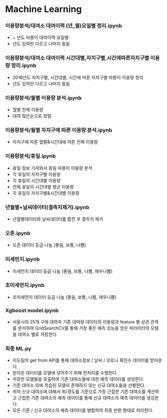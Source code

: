 # Machine Learning
### 이용량분석/대여소 대여이력 (년_월)요일별 정리.ipynb
 - ~ 년도 따릉이 대여이력 요일별
 - 년도 입력만 다르고 나머지 동일

### 이용량분석/대여소 대여이력 시간대별,자치구별,시간에따른자치구별 이용량 정리.ipynb
 - 2018년도 자치구별, 시간대별, 시간에 따른 자치구별 따릉이 이용량 정리
 - 년도 입력만 다르고 나머지 동일

### 이용량분석/월별 이용량 분석.ipynb
 - 월별 전체 이용량
 - 대여 많은순으로 정렬

### 이용량분석/월별 자치구에 따른 이용량 분석.ipynb
 - 자치구에 따른 월별&시간대에 따른 전체 이용량

### 이용량분석/휴일.ipynb
 - 휴일 정보 가져와서 휴일 따릉이 이용량 분석
 - 각 휴일의 자치구별 이용량
 - 각 휴일의 시간대별 이용량
 - 전체 휴일의 시간대별 평균 이용량
 - 각 휴일의 자치구별&시간대별 이용량

### 년월별+날씨데이터(결측치제거).ipynb
 - 년월별데이터와 날씨데이터를 합친 후 결측치 제거

### 오존.ipynb
 - 오존 데이터 등급 나눔 (좋음, 보통, 나쁨)

### 미세먼지.ipynb
 - 미세먼지 데이터 등급 나눔 (좋음, 보통, 나쁨, 매우나쁨)

### 초미세먼지.ipynb
 - 초미세먼지 데이터 등급 나눔 (좋음, 보통, 나쁨, 매우나쁨)

### Xgboost model.ipynb
 - 서울시의 25개 구에 대하여 기존 대여량 데이터의 이용량과 feature 별 상관 관계를 분석하여 
   GridSearchCV를 통해 가장 좋은 예측 성능을 얻은 파라미터의 모델을 대여소 별로 저장한다.

### 최종 ML.py
 - 지도팀의 get from API를 통해 대여소정보 / 날씨 / 코로나 확진수 데이터를 받아온다.
 - 받아온 데이터를 모델에 넣어주기 위해 전처리를 수행한다.
 - 저장한 모델들을 호출하여 기존 대여소들에 대한 예측 데이터를 생성한다.
 - 기존 대여소 외에 학습된 모델이 존재하지 않는 신규 대여소들을 선별한다.
 - 위의 신규 대여소에 대해서 위/경도를 기준으로 가장 근접한 기존 대여소를 계산하고 
   근접한 기존 대여소의 예측 데이터를 통해 신규 대여소의 예측 데이터를 생성한다.
 - 모든 기존 / 신규 대여소의 예측 데이터를 병합하여 최종 반환 형태로 처리한다.  
